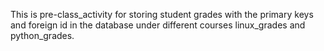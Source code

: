 This is pre-class_activity for storing student grades with the primary keys and foreign id in the database under different courses linux_grades and python_grades.
